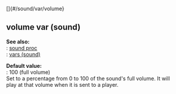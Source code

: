 []{#/sound/var/volume}    
## volume var (sound)    
**See also:**    
:   [sound proc](/ref/proc/sound/sound.md)    
:   [vars (sound)](/ref/sound/var/var.md)    
<!-- -->    
**Default value:**    
:   100 (full volume)    
Set to a percentage from 0 to 100 of the sound\'s full volume. It will    
play at that volume when it is sent to a player.  